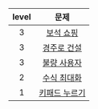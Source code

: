 | level | 문제 |
|:----:|:----:|
| 3 | [보석 쇼핑](https://school.programmers.co.kr/learn/courses/30/lessons/67258) |
| 3 | [경주로 건설](https://school.programmers.co.kr/learn/courses/30/lessons/67259) |
| 3 | [불량 사용자](https://school.programmers.co.kr/learn/courses/30/lessons/64064) |
| 2 | [수식 최대화](https://school.programmers.co.kr/learn/courses/30/lessons/67257) |
| 1 | [키패드 누르기](https://school.programmers.co.kr/learn/courses/30/lessons/67256) |
